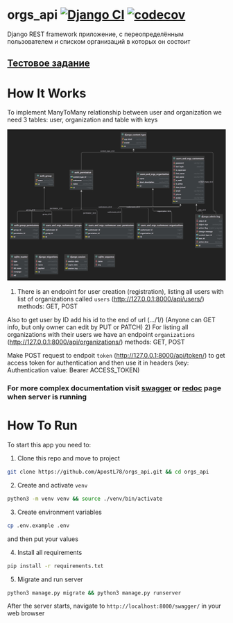 # orgs_api [![Django CI](https://github.com/ApostL78/orgs_api/actions/workflows/django.yml/badge.svg)](https://github.com/ApostL78/orgs_api/actions/workflows/django.yml) [![codecov](https://codecov.io/gh/ApostL78/orgs_api/branch/master/graph/badge.svg?token=KRWBNOMBSX)](https://codecov.io/gh/ApostL78/orgs_api)
Django REST framework приложение, с переопределённым пользователем и списком организаций в которых он состоит

## [Тестовое задание](https://docs.google.com/document/d/1-CnduFBumZC_xlnAxdFjxO2GeXpZgOZy/edit?usp=sharing&ouid=105845999361712496764&rtpof=true&sd=true)

# How It Works

To implement ManyToMany relationship between user and organization we need 3 tables: user, organization and table with keys

![models diograms](https://github.com/ApostL78/orgs_api/blob/master/database_diogram.jpg)

1) There is an endpoint for user creation (registration), listing all users with list of organizations called `users` (http://127.0.0.1:8000/api/users/) methods: GET, POST

Also to get user by ID add his id to the end of url (.../1/) (Anyone can GET info, but only owner can edit by PUT or PATCH)
2) For listing all organizations with their users we have an endpoint `organizations` (http://127.0.0.1:8000/api/organizations/) methods: GET, POST

Make POST request to endpoit `token` (http://127.0.0.1:8000/api/token/) to get access token for authentication and then use it in headers (key: Authentication value: Bearer ACCESS_TOKEN)
### For more complex documentation visit [swagger](http://127.0.0.1:8000/swagger/) or [redoc](http://127.0.0.1:8000/redoc/) page when server is running

# How To Run
To start this app you need to:
1. Clone this repo and move to project
```sh
git clone https://github.com/ApostL78/orgs_api.git && cd orgs_api
```
2. Create and activate `venv`
```sh
python3 -m venv venv && source ./venv/bin/activate
```
3. Create environment variables
```sh
cp .env.example .env
```
and then put your values

4. Install all requirements
```sh
pip install -r requirements.txt
```
5. Migrate and run server
```sh
python3 manage.py migrate && python3 manage.py runserver
```
After the server starts, navigate to `http://localhost:8000/swagger/` in your web browser
